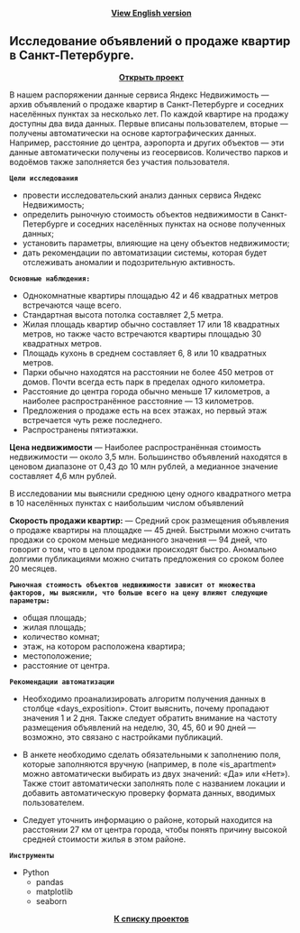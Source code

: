 <p align="center"><a href="https://github.com/lily-pogodina/Data-Analyst-Portfolio-En/tree/main/Real_estate_listings_in_st.Petersburg_sudy_en"><b>View English version</b></a></p>

## Исследование объявлений о продаже квартир в Санкт-Петербурге.
<p align="center"><a href="https://github.com/lily-pogodina/Data-Analyst-Portfolio-Ru/blob/main/Real_estate_listings_in_st.Petersburg_sudy_ru/Real_estate_listings_in_st.Petersburg_sudy_ru.ipynb"><b>Открыть проект</b></a></p>

В нашем распоряжении данные сервиса Яндекс Недвижимость — архив объявлений о продаже квартир в Санкт-Петербурге и соседних населённых пунктах за несколько лет. По каждой квартире на продажу доступны два вида данных. Первые вписаны пользователем, вторые — получены автоматически на основе картографических данных. Например, расстояние до центра, аэропорта и других объектов — эти данные автоматически получены из геосервисов. Количество парков и водоёмов также заполняется без участия пользователя.


**`Цели исследования`**

* провести исследовательский анализ данных сервиса Яндекс Недвижимость;
* определить рыночную стоимость объектов недвижимости в Санкт-Петербурге и соседних населённых пунктах на основе полученных данных;
* установить параметры, влияющие на цену объектов недвижимости;
* дать рекомендации по автоматизации системы, которая будет отслеживать аномалии и подозрительную активность.

**`Основные наблюдения:`**

* Однокомнатные квартиры площадью 42 и 46 квадратных метров встречаются чаще всего.
* Стандартная высота потолка составляет 2,5 метра.
* Жилая площадь квартир обычно составляет 17 или 18 квадратных метров, но также часто встречаются квартиры площадью 30 квадратных метров.
* Площадь кухонь в среднем составляет 6, 8 или 10 квадратных метров.
* Парки обычно находятся на расстоянии не более 450 метров от домов. Почти всегда есть парк в пределах одного километра.
* Расстояние до центра города обычно меньше 17 километров, а наиболее распространённое расстояние — 13 километров.
* Предложения о продаже есть на всех этажах, но первый этаж встречается чуть реже последнего.
* Распространены пятиэтажки.

**Цена недвижимости** — Наиболее распространённая стоимость недвижимости — около 3,5 млн. Большинство объявлений находятся в ценовом диапазоне от 0,43 до 10 млн рублей, а медианное значение составляет 4,6 млн рублей.

В исследовании мы выяснили среднюю цену одного квадратного метра в 10 населённых пунктах с наибольшим числом объявлений 


**Скорость продажи квартир:** — Средний срок размещения объявления о продаже квартиры на площадке — 45 дней. Быстрыми можно считать продажи со сроком меньше медианного значения — 94 дней, что говорит о том, что в целом продажи происходят быстро. Аномально долгими публикациями можно считать предложения со сроком более 20 месяцев.

**`Рыночная стоимость объектов недвижимости зависит от множества факторов, мы выяснили, что больше всего на цену влияют следующие параметры:`**

* общая площадь;
* жилая площадь; 
* количество комнат;
* этаж, на котором расположена квартира;
* местоположение;
* расстояние от центра.

**`Рекомендации автоматизации`**

* Необходимо проанализировать алгоритм получения данных в столбце «days_exposition». Стоит выяснить, почему пропадают значения 1 и 2 дня. Также следует обратить внимание на частоту размещения объявлений на неделю, 30, 45, 60 и 90 дней — возможно, это связано с настройками публикаций.

* В анкете необходимо сделать обязательными к заполнению поля, которые заполняются вручную (например, в поле «is_apartment» можно автоматически выбирать из двух значений: «Да» или «Нет»). Также стоит автоматически заполнять поле с названием локации и добавить автоматическую проверку формата данных, вводимых пользователем.

* Следует уточнить информацию о районе, который находится на расстоянии 27 км от центра города, чтобы понять причину высокой средней стоимости жилья в этом районе.

**`Инструменты`**

* Python
  * pandas
  * matplotlib 
  * seaborn


<p align="center"><a href="https://github.com/lily-pogodina/Data-Analyst-Portfolio-Ru"><b>К списку проектов</b></a></p>

